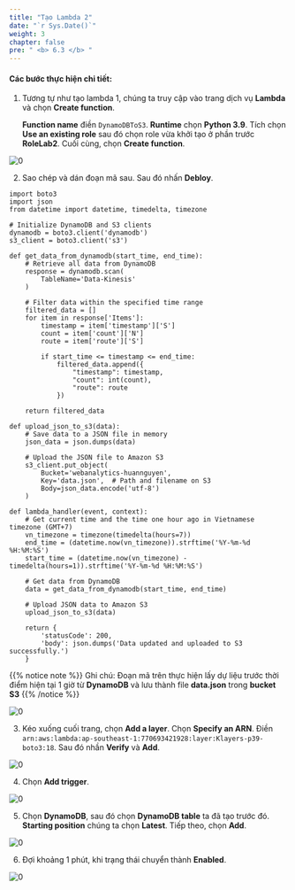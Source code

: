 ```yaml
---
title: "Tạo Lambda 2"
date: "`r Sys.Date()`"
weight: 3
chapter: false
pre: " <b> 6.3 </b> "
---
```


#### Các bước thực hiện chi tiết:



1. Tương tự như tạo lambda 1, chúng ta truy cập vào trang dịch vụ **Lambda** và chọn **Create function**.

    **Function name** điền `DynamoDBToS3`. **Runtime** chọn **Python 3.9**. Tích chọn **Use an existing role** sau đó chọn role vừa khởi tạo ở phần trước **RoleLab2**. Cuối cùng, chọn **Create function**.

![0](/images/6-Lambda/2/img-23.png)

2. Sao chép và dán đoạn mã sau. Sau đó nhấn **Debloy**.

```
import boto3
import json
from datetime import datetime, timedelta, timezone

# Initialize DynamoDB and S3 clients
dynamodb = boto3.client('dynamodb')
s3_client = boto3.client('s3')

def get_data_from_dynamodb(start_time, end_time):
    # Retrieve all data from DynamoDB
    response = dynamodb.scan(
        TableName='Data-Kinesis'
    )
    
    # Filter data within the specified time range
    filtered_data = []
    for item in response['Items']:
        timestamp = item['timestamp']['S']
        count = item['count']['N']
        route = item['route']['S']
        
        if start_time <= timestamp <= end_time:
            filtered_data.append({
                "timestamp": timestamp,
                "count": int(count),
                "route": route
            })
    
    return filtered_data

def upload_json_to_s3(data):
    # Save data to a JSON file in memory
    json_data = json.dumps(data)
    
    # Upload the JSON file to Amazon S3
    s3_client.put_object(
        Bucket='webanalytics-huannguyen',
        Key='data.json',  # Path and filename on S3
        Body=json_data.encode('utf-8')
    )

def lambda_handler(event, context):
    # Get current time and the time one hour ago in Vietnamese timezone (GMT+7)
    vn_timezone = timezone(timedelta(hours=7))
    end_time = (datetime.now(vn_timezone)).strftime('%Y-%m-%d %H:%M:%S')
    start_time = (datetime.now(vn_timezone) - timedelta(hours=1)).strftime('%Y-%m-%d %H:%M:%S')

    # Get data from DynamoDB
    data = get_data_from_dynamodb(start_time, end_time)

    # Upload JSON data to Amazon S3
    upload_json_to_s3(data)

    return {
        'statusCode': 200,
        'body': json.dumps('Data updated and uploaded to S3 successfully.')
    }

```
{{% notice note %}}
Ghi chú: Đoạn mã trên thực hiện lấy dự liệu trước thời điểm hiện tại 1 giờ từ **DynamoDB** và lưu thành file **data.json** trong **bucket S3**
{{% /notice %}}

![0](/images/6-Lambda/2/img-22.png)

3. Kéo xuống cuối trang, chọn **Add a layer**. Chọn **Specify an ARN**. Điền `arn:aws:lambda:ap-southeast-1:770693421928:layer:Klayers-p39-boto3:18`. Sau đó nhần **Verify** và **Add**.

![0](/images/6-Lambda/2/img-21.png)

4. Chọn **Add trigger**.

![0](/images/6-Lambda/2/img-20.png)

5. Chọn **DynamoDB**, sau đó chọn **DynamoDB table** ta đã tạo trước đó. **Starting position** chúng ta chọn **Latest**. Tiếp theo, chọn **Add**.



![0](/images/6-Lambda/2/img-19.png)

6. Đợi khoảng 1 phút, khi trạng thái chuyển thành **Enabled**.

![0](/images/6-Lambda/2/img-18.png)

